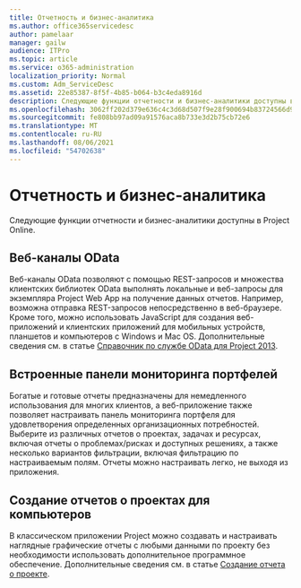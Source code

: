 ```yaml
---
title: Отчетность и бизнес-аналитика
ms.author: office365servicedesc
author: pamelaar
manager: gailw
audience: ITPro
ms.topic: article
ms.service: o365-administration
localization_priority: Normal
ms.custom: Adm_ServiceDesc
ms.assetid: 22e85387-8f5f-4b85-b064-b3c4eda8916d
description: Следующие функции отчетности и бизнес-аналитики доступны в Project Online.
ms.openlocfilehash: 3062ff202d379e636c4c3d68d507f9e28f900694b83724566d9899956a0f7374
ms.sourcegitcommit: fe808bb97ad09a91576aca8b733e3d2b75cb72e6
ms.translationtype: MT
ms.contentlocale: ru-RU
ms.lasthandoff: 08/06/2021
ms.locfileid: "54702638"
---
```

# <a name="reporting-and-business-intelligence"></a>Отчетность и бизнес-аналитика

Следующие функции отчетности и бизнес-аналитики доступны в Project Online.
  
## <a name="odata-feeds"></a>Веб-каналы OData

Веб-каналы OData позволяют с помощью REST-запросов и множества клиентских библиотек OData выполнять локальные и веб-запросы для экземпляра Project Web App на получение данных отчетов. Например, возможна отправка REST-запросов непосредственно в веб-браузере. Кроме того, можно использовать JavaScript для создания веб-приложений и клиентских приложений для мобильных устройств, планшетов и компьютеров с Windows и Mac OS. Дополнительные сведения см. в статье [Справочник по службе OData для Project 2013](/previous-versions/office/project-odata/jj163015(v=office.15)).
  
## <a name="out-of-the-box-portfolio-dashboards"></a>Встроенные панели мониторинга портфелей

Богатые и готовые отчеты предназначены для немедленного использования для многих клиентов, а веб-приложение также позволяет настраивать панель мониторинга портфеля для удовлетворения определенных организационных потребностей. Выберите из различных отчетов о проектах, задачах и ресурсах, включая отчеты о проблемах/рисках и доступных решениях, а также несколько вариантов фильтрации, включая фильтрацию по настраиваемым полям. Отчеты можно настраивать легко, не выходя из приложения. 
  
## <a name="project-desktop-reporting"></a>Создание отчетов о проектах для компьютеров

В классическом приложении Project можно создавать и настраивать наглядные графические отчеты с любыми данными по проекту без необходимости использовать дополнительное программное обеспечение. Дополнительные сведения см. в статье [Создание отчета о проекте](https://go.microsoft.com/fwlink/?LinkID=823657&amp;clcid=0x409).
